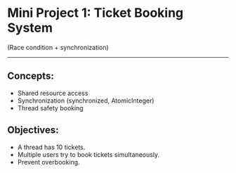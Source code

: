 # Mini Project 1: Ticket Booking System

(Race condition + synchronization)

---

## Concepts:

- Shared resource access
- Synchronization (synchronized, AtomicInteger)
- Thread safety booking

## Objectives:

- A thread has 10 tickets.
- Multiple users try to book tickets simultaneously.
- Prevent overbooking.